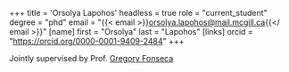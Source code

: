 +++
title = 'Orsolya Lapohos'
headless = true
role = "current_student"
degree = "phd"
email = "{{< email >}}orsolya.lapohos@mail.mcgill.ca{{</ email >}}"
[name]
    first = "Orsolya"
    last = "Lapohos"
[links]
    orcid = "https://orcid.org/0000-0001-9409-2484"
+++

Jointly supervised by Prof. [Gregory Fonseca](https://fonseca.lab.mcgill.ca/index.html)